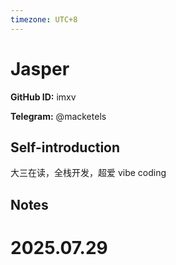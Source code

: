 ```yaml
---
timezone: UTC+8
---
```


# Jasper

**GitHub ID:** imxv

**Telegram:** @macketels

## Self-introduction

大三在读，全栈开发，超爱 vibe coding

## Notes

<!-- Content_START -->

# 2025.07.29


<!-- Content_END -->
